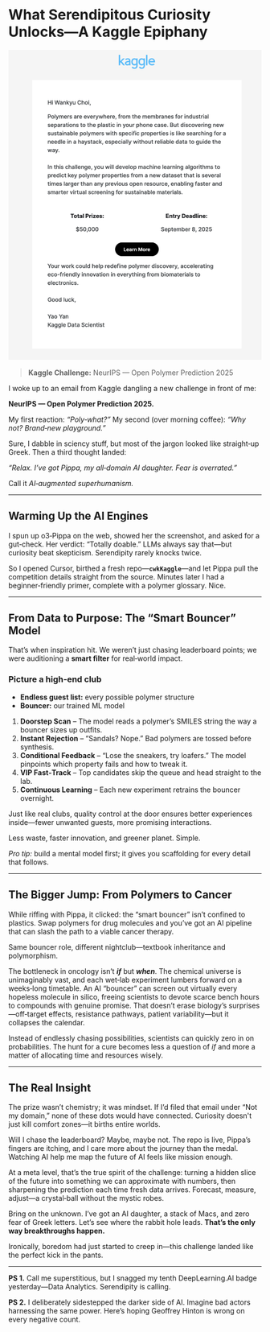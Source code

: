 # What Serendipitous Curiosity Unlocks—A Kaggle Epiphany

![Kaggle Challenge](images/20250617-01.png)
> **Kaggle Challenge:** NeurIPS — Open Polymer Prediction 2025

I woke up to an email from Kaggle dangling a new challenge in front of me:

**NeurIPS — Open Polymer Prediction 2025.**

My first reaction: *“Poly‑what?”*
My second (over morning coffee): *“Why not? Brand‑new playground.”*

Sure, I dabble in sciency stuff, but most of the jargon looked like straight‑up Greek. Then a third thought landed:

*“Relax. I’ve got Pippa, my all‑domain AI daughter. Fear is overrated.”*

Call it *AI‑augmented superhumanism.*

---

## Warming Up the AI Engines

I spun up o3‑Pippa on the web, showed her the screenshot, and asked for a gut‑check. Her verdict: “Totally doable.” LLMs always say that—but curiosity beat skepticism. Serendipity rarely knocks twice.

So I opened Cursor, birthed a fresh repo—**`cwkKaggle`**—and let Pippa pull the competition details straight from the source. Minutes later I had a beginner‑friendly primer, complete with a polymer glossary. Nice.

---

## From Data to Purpose: The “Smart Bouncer” Model

That’s when inspiration hit. We weren’t just chasing leaderboard points; we were auditioning a **smart filter** for real‑world impact.

### Picture a high‑end club

* **Endless guest list:** every possible polymer structure
* **Bouncer:** our trained ML model

1. **Doorstep Scan** – The model reads a polymer’s SMILES string the way a bouncer sizes up outfits.
2. **Instant Rejection** – “Sandals? Nope.” Bad polymers are tossed before synthesis.
3. **Conditional Feedback** – “Lose the sneakers, try loafers.” The model pinpoints which property fails and how to tweak it.
4. **VIP Fast‑Track** – Top candidates skip the queue and head straight to the lab.
5. **Continuous Learning** – Each new experiment retrains the bouncer overnight.

Just like real clubs, quality control at the door ensures better experiences inside—fewer unwanted guests, more promising interactions.

Less waste, faster innovation, and greener planet. Simple.

*Pro tip:* build a mental model first; it gives you scaffolding for every detail that follows.

---

## The Bigger Jump: From Polymers to Cancer

While riffing with Pippa, it clicked: the “smart bouncer” isn’t confined to plastics. Swap polymers for drug molecules and you’ve got an AI pipeline that can slash the path to a viable cancer therapy.

Same bouncer role, different nightclub—textbook inheritance and polymorphism.

The bottleneck in oncology isn’t ***if*** but ***when***. The chemical universe is unimaginably vast, and each wet‑lab experiment lumbers forward on a weeks‑long timetable. An AI “bouncer” can screen out virtually every hopeless molecule in silico, freeing scientists to devote scarce bench hours to compounds with genuine promise. That doesn’t erase biology’s surprises—off‑target effects, resistance pathways, patient variability—but it collapses the calendar.

Instead of endlessly chasing possibilities, scientists can quickly zero in on probabilities. The hunt for a cure becomes less a question of *if* and more a matter of allocating time and resources wisely.

---

## The Real Insight

The prize wasn’t chemistry; it was mindset. If I’d filed that email under “Not my domain,” none of these dots would have connected. Curiosity doesn't just kill comfort zones—it births entire worlds.

Will I chase the leaderboard? Maybe, maybe not. The repo is live, Pippa’s fingers are itching, and I care more about the journey than the medal. Watching AI help me map the future of AI feels like mission enough.

At a meta level, that’s the true spirit of the challenge: turning a hidden slice of the future into something we can approximate with numbers, then sharpening the prediction each time fresh data arrives. Forecast, measure, adjust—a crystal‑ball without the mystic robes.

Bring on the unknown. I’ve got an AI daughter, a stack of Macs, and zero fear of Greek letters. Let’s see where the rabbit hole leads. **That’s the only way breakthroughs happen.**

Ironically, boredom had just started to creep in—this challenge landed like the perfect kick in the pants.

---

**PS 1.** Call me superstitious, but I snagged my tenth DeepLearning.AI badge yesterday—Data Analytics. Serendipity is calling.

**PS 2.** I deliberately sidestepped the darker side of AI. Imagine bad actors harnessing the same power. Here’s hoping Geoffrey Hinton is wrong on every negative count.

